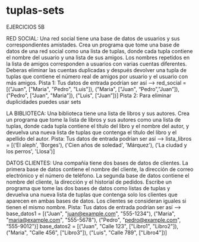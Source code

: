 # tuplas-sets
EJERCICIOS 5B

RED SOCIAL:
Una red social tiene una base de datos de usuarios y sus correspondientes amistades.
Crea un programa que tome una base de datos de una red social como una lista de
tuplas, donde cada tupla contiene el nombre del usuario y una lista de sus amigos. Los
nombres repetidos en la lista de amigos corresponden a usuarios con varias cuentas
diferentes. Deberas eliminar las cuentas duplicadas y después devolver una tupla de
tuplas que contiene el número real de amigos por usuario y el usuario con más amigos.
Pista 1: Tus datos de entrada podrían ser así —> red_social = [("Juan", ["Maria", "Pedro",
"Luis"]), ("Maria", ["Juan", “Pedro”,”Juan”]), ("Pedro", ["Juan", "Maria"]), ("Luis", [“Juan”])]
Pista 2: Para eliminar duplicidades puedes usar sets

LA BIBLIOTECA:
Una biblioteca tiene una lista de libros y sus autores. Crea un programa que tome la lista
de libros y sus autores como una lista de tuplas, donde cada tupla contiene el título del
libro y el nombre del autor, y devuelva una nueva lista de tuplas que contenga el título del
libro y el apellido del autor.
Pista: Tus datos de entrada podrían ser así —> lista_libros = [(‘El aleph', 'Borges'), ('Cien
años de soledad', 'Márquez'), ('La ciudad y los perros', 'Llosa')]

DATOS CLIENTES:
Una compañía tiene dos bases de datos de clientes. La primera base de datos contiene
el nombre del cliente, la dirección de correo electrónico y el número de teléfono. La
segunda base de datos contiene el nombre del cliente, la dirección y el historial de
pedidos. Escribe un programa que tome las dos bases de datos como listas de tuplas y
devuelva una nueva lista de tuplas que contenga solo los clientes que aparecen en
ambas bases de datos. Los clientes se consideran iguales si tienen el mismo nombre.
Pista: Tus datos de entrada podrían ser así —>
base_datos1 = [("Juan", "juan@example.com", "555-1234"), ("Maria",
"maria@example.com", "555-5678"), ("Pedro", "pedro@example.com", “555-9012")]
base_datos2 = [("Juan", "Calle 123", ["Libro1", "Libro2"]), ("Maria", "Calle 456", ["Libro3"]),
("Luis", "Calle 789", ["Libro4"])]
